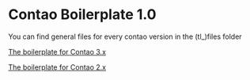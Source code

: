 Contao Boilerplate 1.0
======================

You can find general files for every contao version in the (tl_)files folder

[The boilerplate for Contao 3.x](https://github.com/andreasisaak/contao-boilerplate/tree/master/3.x)

[The boilerplate for Contao 2.x](https://github.com/andreasisaak/contao-boilerplate/tree/master/2.x)